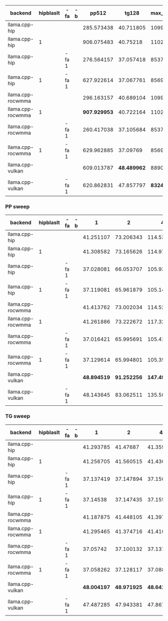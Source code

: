 | backend           | hipblaslt   | -fa   | -b   | pp512          | tg128         | max_mem   |
|-------------------|-------------|-------|------|----------------|---------------|-----------|
| llama.cpp-hip     |             |       |      | 285.573438     | 40.711805     | 10993     |
| llama.cpp-hip     | 1           |       |      | 906.075483     | 40.75218      | 11025     |
| llama.cpp-hip     |             | -fa 1 |      | 276.564157     | 37.057418     | 8537      |
| llama.cpp-hip     | 1           | -fa 1 |      | 627.922614     | 37.067761     | 8569      |
| llama.cpp-rocwmma |             |       |      | 296.163157     | 40.689104     | 10993     |
| llama.cpp-rocwmma | 1           |       |      | **907.929953** | 40.722164     | 11025     |
| llama.cpp-rocwmma |             | -fa 1 |      | 260.417038     | 37.105684     | 8537      |
| llama.cpp-rocwmma | 1           | -fa 1 |      | 629.962885     | 37.09769      | 8569      |
| llama.cpp-vulkan  |             |       |      | 609.013787     | **48.489962** | 8890      |
| llama.cpp-vulkan  |             | -fa 1 |      | 620.862831     | 47.857797     | **8324**  |


### PP sweep


| backend           | hipblaslt   | -fa   | -b   | 1             | 2             | 4              | 8              | 16             | 32             | 64             | 128            | 256            | 512            | 1024           | 2048           | 4096           | 8192           |
|-------------------|-------------|-------|------|---------------|---------------|----------------|----------------|----------------|----------------|----------------|----------------|----------------|----------------|----------------|----------------|----------------|----------------|
| llama.cpp-hip     |             |       |      | 41.251107     | 73.206343     | 114.531288     | 144.957511     | **412.136045** | 538.819165     | 129.616797     | 185.146441     | 290.224961     | 285.573438     | 297.017932     | 278.771744     | 251.215683     | 203.669738     |
| llama.cpp-hip     | 1           |       |      | 41.308582     | 73.165626     | 114.973322     | 142.907045     | 411.172934     | 538.594846     | 263.850283     | 400.357558     | 448.905768     | 906.075483     | **862.394905** | 781.178028     | **669.758539** | **507.446404** |
| llama.cpp-hip     |             | -fa 1 |      | 37.028081     | 66.053707     | 105.936943     | 133.931298     | 321.572196     | 436.936004     | 81.418303      | 164.754912     | 274.810115     | 276.564157     | 258.458227     | 216.724939     | 160.086881     | 106.880911     |
| llama.cpp-hip     | 1           | -fa 1 |      | 37.119081     | 65.961879     | 105.141108     | 133.564043     | 321.561174     | 437.373829     | 240.69395      | 357.578195     | 398.399965     | 627.922614     | 529.803576     | 383.321439     | 238.833383     | 137.297921     |
| llama.cpp-rocwmma |             |       |      | 41.413762     | 73.002034     | 114.52795      | 142.399139     | 411.179738     | 535.45856      | 101.907604     | 210.669153     | 294.808846     | 296.163157     | 303.816561     | 285.684048     | 252.438065     | 206.455826     |
| llama.cpp-rocwmma | 1           |       |      | 41.261886     | 73.222672     | 117.322422     | 141.767438     | 410.86023      | **539.129655** | 265.28018      | 403.43981      | 457.192278     | **907.929953** | 851.113108     | **783.128378** | 666.984486     | 505.833665     |
| llama.cpp-rocwmma |             | -fa 1 |      | 37.016421     | 65.995691     | 105.413222     | 131.898989     | 320.944651     | 436.510593     | 91.737923      | 188.442634     | 258.65112      | 260.417038     | 258.475995     | 216.541764     | 162.7261       | 105.568083     |
| llama.cpp-rocwmma | 1           | -fa 1 |      | 37.129614     | 65.994801     | 105.357665     | 134.371057     | 320.873346     | 435.592979     | 239.375627     | 361.631175     | 397.592547     | 629.962885     | 521.471847     | 380.196468     | 241.821881     | 137.728089     |
| llama.cpp-vulkan  |             |       |      | **48.894519** | **91.252256** | **147.491011** | **191.264689** | 226.419172     | 457.382837     | **569.582265** | **752.362072** | **727.145797** | 609.013787     | 650.969042     | 595.700248     | 545.524501     | 404.855574     |
| llama.cpp-vulkan  |             | -fa 1 |      | 48.143645     | 83.062511     | 135.502777     | 189.964454     | 219.103631     | 427.571719     | 541.405708     | 716.858891     | 710.521328     | 620.862831     | 680.413025     | 614.410929     | 516.14283      | 367.664749     |


### TG sweep


| backend           | hipblaslt   | -fa   | -b   | 1             | 2             | 4             | 8             | 16            | 32            | 64            | 128           | 256           | 512           | 1024          | 2048          | 4096         | 8192          |
|-------------------|-------------|-------|------|---------------|---------------|---------------|---------------|---------------|---------------|---------------|---------------|---------------|---------------|---------------|---------------|--------------|---------------|
| llama.cpp-hip     |             |       |      | 41.293785     | 41.47687      | 41.35989      | 41.359983     | 41.331746     | 41.39267      | 41.319276     | 40.711805     | 39.599006     | 36.985997     | 32.34998      | 24.184656     | 16.420855    | 9.965761      |
| llama.cpp-hip     | 1           |       |      | 41.256705     | 41.560515     | 41.43032      | 41.322954     | 41.399618     | 41.367869     | 41.297073     | 40.75218      | 39.576957     | 36.980707     | 32.307537     | 24.175658     | 16.416068    | 9.961335      |
| llama.cpp-hip     |             | -fa 1 |      | 37.137419     | 37.147894     | 37.150393     | 37.158524     | 37.12545      | 37.14491      | 37.155157     | 37.057418     | 37.124071     | 37.181067     | 36.170857     | 32.965046     | 27.673984    | 20.804218     |
| llama.cpp-hip     | 1           | -fa 1 |      | 37.14538      | 37.147435     | 37.155708     | 37.104543     | 37.167632     | 37.081507     | 37.102476     | 37.067761     | 37.100864     | 37.177387     | 36.238191     | 32.971972     | 27.671223    | 20.80014      |
| llama.cpp-rocwmma |             |       |      | 41.187875     | 41.448105     | 41.397311     | 41.44903      | 41.359198     | 41.390591     | 41.306844     | 40.689104     | 39.665717     | 37.01911      | 32.314226     | 24.197958     | 16.416207    | 9.95784       |
| llama.cpp-rocwmma | 1           |       |      | 41.295465     | 41.374716     | 41.410951     | 41.49779      | 41.327379     | 41.378289     | 41.283127     | 40.722164     | 39.522253     | 37.111429     | 32.327362     | 24.213979     | 16.426502    | 9.961648      |
| llama.cpp-rocwmma |             | -fa 1 |      | 37.05742      | 37.100132     | 37.137809     | 37.069138     | 37.10426      | 37.128206     | 37.105828     | 37.105684     | 37.092466     | 37.164831     | 36.161177     | 32.953783     | 27.642802    | 20.781466     |
| llama.cpp-rocwmma | 1           | -fa 1 |      | 37.058262     | 37.128117     | 37.088591     | 37.034464     | 37.14077      | 37.093638     | 37.129905     | 37.09769      | 37.130261     | 37.149226     | 36.230854     | 32.959745     | 27.736673    | 20.797194     |
| llama.cpp-vulkan  |             |       |      | **48.004197** | **48.971925** | **48.641722** | **48.801626** | **48.751762** | **48.766622** | **48.702331** | **48.489962** | 47.44767      | 44.551498     | 37.666133     | 26.174919     | 16.066385    | 9.034019      |
| llama.cpp-vulkan  |             | -fa 1 |      | 47.487285     | 47.943381     | 47.86749      | 47.914445     | 47.928694     | 47.746277     | 47.765171     | 47.857797     | **48.005556** | **47.102426** | **45.861403** | **43.187236** | **38.56656** | **31.629303** |